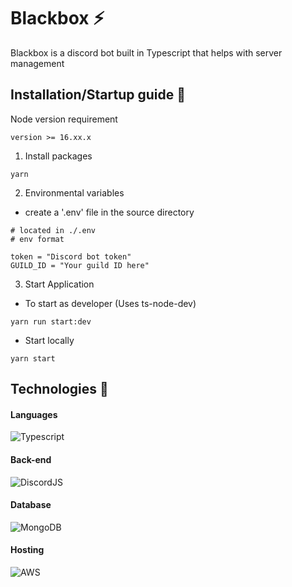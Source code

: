 # Blackbox ⚡

Blackbox is a discord bot built in Typescript that helps with server management

## Installation/Startup guide 🔨

Node version requirement 
```
version >= 16.xx.x
```

1. Install packages
```
yarn
```

2. Environmental variables
- create a '.env' file in the source directory
```env
# located in ./.env
# env format

token = "Discord bot token"
GUILD_ID = "Your guild ID here"
```

3. Start Application
- To start as developer
(Uses ts-node-dev)
```
yarn run start:dev
```
- Start locally
```
yarn start
```

## Technologies 📡

#### Languages
![Typescript](https://img.shields.io/badge/TypeScript-007ACC?style=for-the-badge&logo=typescript&logoColor=white)

#### Back-end
![DiscordJS](https://img.shields.io/badge/Discord-5865F2?style=for-the-badge&logo=discord&logoColor=white)

#### Database
![MongoDB](https://img.shields.io/badge/MongoDB-4EA94B?style=for-the-badge&logo=mongodb&logoColor=white)

#### Hosting
![AWS](https://img.shields.io/badge/Amazon_AWS-FF9900?style=for-the-badge&logo=amazonaws&logoColor=white)
